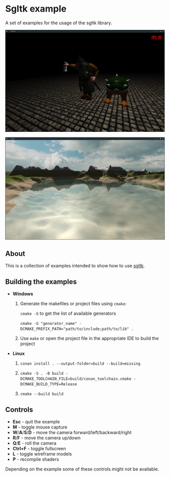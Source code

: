# Sgltk example
A set of examples for the usage of the sgltk library.

![library_test screenshot](https://github.com/pyth/screenshots/blob/master/lib_test.png)

![island screenshot](https://github.com/pyth/screenshots/blob/master/island.png)


## About
This is a collection of examples intended to show how to use [sgltk](http://www.github.com/pyth/sgltk).

## Building the  examples

* **Windows**

    1. Generate the makefiles or project files using `cmake`:

        `cmake -G` to get the list of available generators

        `cmake -G "generator_name" -DCMAKE_PREFIX_PATH="path/to/include;path/to/lib" .`

    2. Use `make` or open the project file in the appropriate IDE to build the project

* **Linux**

    1. `conan install . --output-folder=build --build=missing`

    2. `cmake -S . -B build -DCMAKE_TOOLCHAIN_FILE=build/conan_toolchain.cmake -DCMAKE_BUILD_TYPE=Release`

    3. `cmake --build build`

## Controls

* **Esc** - quit the example
* **M** - toggle mouse capture
* **W**/**A**/**S**/**D** - move the camera forward/left/backward/right
* **R**/**F** - move the camera up/down
* **Q**/**E** - roll the camera
* **Ctrl+F** - toggle fullscreen
* **L** - toggle wireframe models
* **P** - recompile shaders

Depending on the example some of these controls might not be available.
